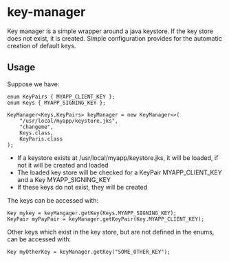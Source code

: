 # key-manager

Key manager is a simple wrapper around a java keystore. If the key store does not exist, it is created. Simple configuration provides for the automatic creation of default keys.

## Usage

Suppose we have:

```
enum KeyPairs { MYAPP_CLIENT_KEY };
enum Keys { MYAPP_SIGNING_KEY };

KeyManager<Keys,KeyPairs> keyManager = new KeyManager<>(
	"/usr/local/myapp/keystore.jks", 
	"changeme", 
	Keys.class, 
	KeyParis.class
);
```

* If a keystore exists at /usr/local/myapp/keystore.jks, it will be loaded, if not it will be created and loaded
* The loaded key store will be checked for a KeyPair MYAPP_CLIENT_KEY and a Key MYAPP_SIGNING_KEY
* If these keys do not exist, they will be created

The keys can be accessed with:

```
Key mykey = keyMangager.getKey(Keys.MYAPP_SIGNING_KEY);
KeyPair myPayPair = keyManager.getKeyPair(Key.MYAPP_CLIENT_KEY);
```

Other keys which exist in the key store, but are not defined in the enums, can be accessed with:

```
Key myOtherKey = keyManager.getKey("SOME_OTHER_KEY");
```